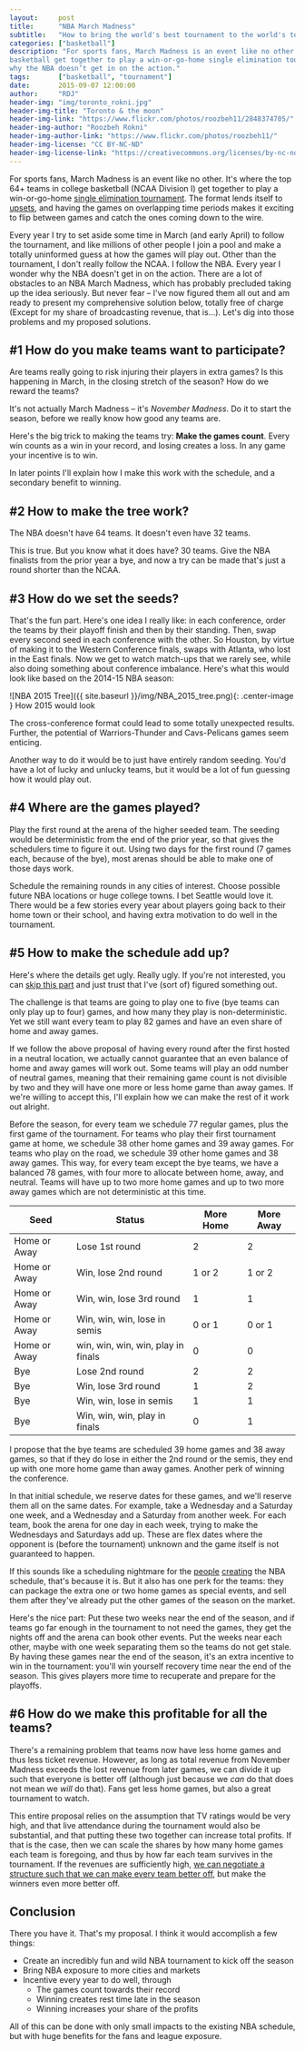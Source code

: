 ```yaml
---
layout:     post
title:      "NBA March Madness"
subtitle:   "How to bring the world's best tournament to the world's top basketball league"
categories: ["basketball"]
description: "For sports fans, March Madness is an event like no other. It’s where the top 64+ teams in college
basketball get together to play a win-or-go-home single elimination tournament. Every year I wonder
why the NBA doesn’t get in on the action." 
tags:       ["basketball", "tournament"]
date:       2015-09-07 12:00:00
author:     "RDJ"
header-img: "img/toronto_rokni.jpg"
header-img-title: "Toronto & the moon"
header-img-link: "https://www.flickr.com/photos/roozbeh11/2848374705/"
header-img-author: "Roozbeh Rokni"
header-img-author-link: "https://www.flickr.com/photos/roozbeh11/"
header-img-license: "CC BY-NC-ND"
header-img-license-link: "https://creativecommons.org/licenses/by-nc-nd/2.0/"
---
```


[march madness]: http://espn.go.com/mens-college-basketball/tournament/bracket "ESPN: NCAA Tournament Bracket"
[schedule1]: http://espn.go.com/blog/truehoop/post/_/id/19219/how-to-build-the-nba-schedule "ESPN: How to build the NBA schedule"
[schedule2]: http://bleacherreport.com/articles/2552322-as-nba-schedule-maker-departs-he-takes-with-him-an-era-league-wont-see-again "Bleacher Report: As NBA Schedule-Maker Departs, He Takes with Him an Era League Won't See Again"
[Coase Theorem]: https://en.wikipedia.org/wiki/Coase_theorem "Wikipedia: Coase Theorem"
[upsets]: https://www.washingtonpost.com/news/early-lead/wp/2015/03/19/here-are-the-top-upsets-in-ncaa-tournament-history/ "WaPo: Here are the greatest upsets in NCAA tournament history"

For sports fans, March Madness is an event like no other. It's where the top 64+ teams in college basketball (NCAA
Division I) get together to play a win-or-go-home [single elimination tournament][march madness]. The format lends itself to [upsets][upsets], and
having the games on overlapping time periods makes it exciting to flip between games and catch the ones coming down to
the wire.

Every year I try to set aside some time in March (and early April) to follow the tournament, and like millions of other
people I join a pool and make a totally uninformed guess at how the games will play out. Other than the tournament, I
don't really follow the NCAA. I follow the NBA. Every year I wonder why the NBA doesn't get in on the action. There are
a lot of obstacles to an NBA March Madness, which has probably precluded taking up the idea seriously. But never fear –
I've now figured them all out and am ready to present my comprehensive solution below, totally free of charge (Except
for my share of broadcasting revenue, that is...). Let's dig into those problems and my proposed solutions.

## #1 How do you make teams want to participate?

Are teams really going to risk injuring their players in extra games? Is this happening in March, in the closing stretch
of the season? How do we reward the teams?

It's not actually March Madness – it's *November Madness*. Do it to start the season, before we really know how good any
teams are. 

Here's the big trick to making the teams try: **Make the games count**. Every win counts as a win in your record, and
losing creates a loss. In any game your incentive is to win. 

In later points I'll explain how I make this work with the schedule, and a secondary benefit to winning.

## #2 How to make the tree work?

The NBA doesn't have 64 teams. It doesn't even have 32 teams.

This is true. But you know what it does have? 30 teams. Give the NBA finalists from the prior year a bye, and now a try
can be made that's just a round shorter than the NCAA.

## #3 How do we set the seeds?

That's the fun part. Here's one idea I really like: in each conference, order the teams by their playoff finish and then
by their standing. Then, swap every second seed in each conference with the other. So Houston, by virtue of making it to
the Western Conference finals, swaps with Atlanta, who lost in the East finals. Now we get to watch match-ups that we 
rarely see, while also doing something about conference imbalance. Here's what this would look like based on the 2014-15
NBA season: 

![NBA 2015 Tree]({{ site.baseurl }}/img/NBA_2015_tree.png){: .center-image }
<span class="caption text-muted">How 2015 would look</span>

The cross-conference format could lead to some totally unexpected results. Further, the potential of Warriors-Thunder
and Cavs-Pelicans games seem enticing.

Another way to do it would be to just have entirely random seeding. You'd have a lot of lucky and unlucky teams, but it
would be a lot of fun guessing how it would play out.

## #4 Where are the games played?

Play the first round at the arena of the higher seeded team. The seeding would be deterministic from the end of the
prior year, so that gives the schedulers time to figure it out. Using two days for the first round (7 games each,
because of the bye), most arenas should be able to make one of those days work.

Schedule the remaining rounds in any cities of interest. Choose possible future NBA locations or huge college towns. I
bet Seattle would love it. There would be a few stories every year about players going back to their home town or their
school, and having extra motivation to do well in the tournament.

## #5 How to make the schedule add up?

Here's where the details get ugly. Really ugly. If you're not interested, you can [skip this part](#conclusion) and just trust that
I've (sort of) figured something out.

The challenge is that teams are going to play one to five (bye teams can only play up to four) games, and how many they
play is non-deterministic. Yet we still want every team to play 82 games and have an even share of home and away games.

If we follow the above proposal of having every round after the first hosted in a neutral location, we actually cannot
guarantee that an even balance of home and away games will work out. Some teams will play an odd number of neutral
games, meaning that their remaining game count is not divisible by two and they will have one more or less home game
than away games. If we're willing to accept this, I'll explain how we can make the rest of it work out alright.

Before the season, for every team we schedule 77 regular games, plus the first game of the tournament. For teams who
play their first tournament game at home, we schedule 38 other home games and 39 away games. For teams who play on the
road, we schedule 39 other home games and 38 away games. This way, for every team except the bye teams, we have a
balanced 78 games, with four more to allocate between home, away, and neutral. Teams will have up to two more home games
and up to two more away games which are not deterministic at this time.


| Seed         | Status                             | More Home | More Away |
| ------------ | ---------------------------------- | ----------| --------- |
| Home or Away | Lose 1st round                     | 2         | 2         |
| Home or Away | Win, lose 2nd round                | 1 or 2    | 1 or 2    |
| Home or Away | Win, win, lose 3rd round           | 1         | 1         |
| Home or Away | Win, win, win, lose in semis       | 0 or 1    | 0 or 1    |
| Home or Away | win, win, win, win, play in finals | 0         | 0         |
| Bye          | Lose 2nd round                     | 2         | 2         |
| Bye          | Win, lose 3rd round                | 1         | 2         |
| Bye          | Win, win, lose in semis            | 1         | 1         |
| Bye          | Win, win, win, play in finals      | 0         | 1         |

I propose that the bye teams are scheduled 39 home games and 38 away games, so that if they do lose in either the 2nd
round or the semis, they end up with one more home game than away games. Another perk of winning the conference.

In that initial schedule, we reserve dates for these games, and we'll reserve them all on the same dates. For example, take a
Wednesday and a Saturday one week, and a Wednesday and a Saturday from another week. For each team, book the arena for
one day in each week, trying to make the Wednesdays and Saturdays add up. These are flex dates where the opponent is
(before the tournament) unknown and the game itself is not guaranteed to happen.

If this sounds like a scheduling nightmare for the [people][schedule1] [creating][schedule2] the NBA schedule, that's because it is. But it also
has one perk for the teams: they can package the extra one or two home games as special events, and sell them after
they've already put the other games of the season on the market.

Here's the nice part: Put these two weeks near the end of the season, and if teams go far enough in the tournament to
not need the games, they get the nights off and the arena can book other events. Put the weeks near each other, maybe
with one week separating them so the teams do not get stale. By having these games near the end of the season, it's an
extra incentive to win in the tournament: you'll win yourself recovery time near the end of the season. This gives
players more time to recuperate and prepare for the playoffs. 

## #6 How do we make this profitable for all the teams?

There's a remaining problem that teams now have less home games and thus less ticket revenue. However, as long as total
revenue from November Madness exceeds the lost revenue from later games, we can divide it up such that everyone is
better off (although just because we *can* do that does not mean we *will* do that). Fans get less home games, but also a
great tournament to watch.

This entire proposal relies on the
assumption that TV ratings would be very high, and that live attendance during the tournament would also be substantial,
and that putting these two together can increase total profits. If that is the case, then we can scale the shares by how
many home games each team is foregoing, and thus by how far each team survives in the tournament. If the revenues are
sufficiently high, [we can negotiate a structure such that we can make every team better off][Coase Theorem], but make the 
winners even more better off.

## Conclusion

There you have it. That's my proposal. I think it would accomplish a few things:

- Create an incredibly fun and wild NBA tournament to kick off the season
- Bring NBA exposure to more cities and markets 
- Incentive every year to do well, through
    - The games count towards their record
    - Winning creates rest time late in the season
    - Winning increases your share of the profits

All of this can be done with only small impacts to the existing NBA schedule, but with huge benefits for the fans and
league exposure.
